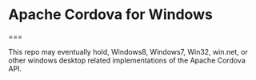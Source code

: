 # Apache Cordova for Windows
===

This repo may eventually hold, Windows8, Windows7, Win32, win.net, or other windows desktop related implementations of the Apache Cordova API.

